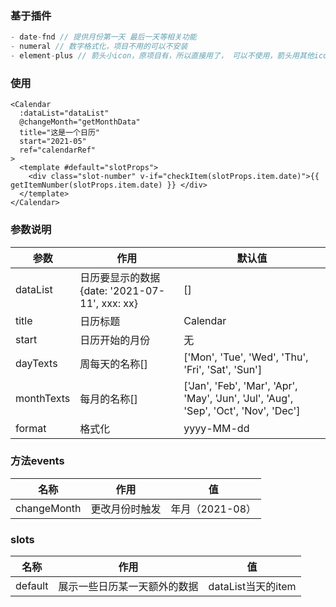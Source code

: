 ### 基于插件
```js
- date-fnd // 提供月份第一天 最后一天等相关功能
- numeral // 数字格式化，项目不用的可以不安装
- element-plus // 箭头小icon，原项目有，所以直接用了， 可以不使用，箭头用其他iconfont等替代
```



### 使用

```vue
<Calendar
  :dataList="dataList"
  @changeMonth="getMonthData"
  title="这是一个日历"
  start="2021-05"
  ref="calendarRef"
>
  <template #default="slotProps">
    <div class="slot-number" v-if="checkItem(slotProps.item.date)">{{ getItemNumber(slotProps.item.date) }}	</div>
  </template>
</Calendar>
```

### 参数说明

| 参数       | 作用                                          | 默认值                                                       |
| ---------- | --------------------------------------------- | ------------------------------------------------------------ |
| dataList   | 日历要显示的数据{date: '2021-07-11', xxx: xx} | []                                                           |
| title      | 日历标题                                      | Calendar                                                     |
| start      | 日历开始的月份                                | 无                                                           |
| dayTexts   | 周每天的名称[]                                | ['Mon', 'Tue', 'Wed', 'Thu', 'Fri', 'Sat', 'Sun']            |
| monthTexts | 每月的名称[]                                  | ['Jan', 'Feb', 'Mar', 'Apr', 'May', 'Jun', 'Jul', 'Aug', 'Sep', 'Oct', 'Nov', 'Dec'] |
| format     | 格式化                                        | yyyy-MM-dd                                                   |

### 方法events

| 名称        | 作用           | 值              |
| ----------- | -------------- | --------------- |
| changeMonth | 更改月份时触发 | 年月（2021-08） |

### slots

| 名称    | 作用                         | 值                 |
| ------- | ---------------------------- | ------------------ |
| default | 展示一些日历某一天额外的数据 | dataList当天的item |

